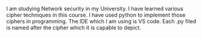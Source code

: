 I am studying Network security in my University.
I have learned various cipher techniques in this course.
I have used python to implement those ciphers in programming.
The IDE which I am using is VS code.
Each .py filed is named after the cipher which it is capable to depict.
